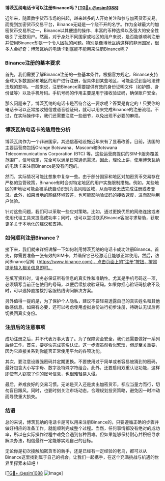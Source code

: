 **博茨瓦纳电话卡可以注册Binance吗？[[TG💪+ @esim1088](https://t.me/s/esim1088)]**

近年来，随着数字货币市场的兴起，越来越多的人开始关注和参与加密货币交易。而提到加密货币交易平台，Binance无疑是一个绕不开的名字。作为全球最大的加密货币交易所之一，Binance以其便捷的操作、丰富的币种选择以及强大的安全性吸引了无数用户。然而，对于身处不同国家或地区的用户来说，是否能够顺利注册并使用Binance却是一个令人困扰的问题。特别是像博茨瓦纳这样的非洲国家，很多人会好奇：博茨瓦纳的电话卡到底能不能用来注册Binance呢？

### Binance注册的基本要求

首先，我们需要了解Binance注册的一些基本条件。根据官方规定，Binance支持全球大多数国家和地区的用户进行注册，但具体到某些地区，可能会受到当地法律法规的影响。一般来说，注册Binance需要提供有效的身份证明文件（如护照、身份证等）以及手机号码。手机号码的作用主要是用于接收验证码，确保账户安全。

那么问题来了，博茨瓦纳的电话卡是否符合这一要求呢？答案是肯定的！只要你的电话卡可以正常接收短信或语音验证码，就可以用来完成Binance的注册流程。不过，在实际操作中，我们还需要注意一些细节，以免出现不必要的麻烦。

### 博茨瓦纳电话卡的适用性分析

博茨瓦纳作为一个非洲国家，其通信基础设施近年来有了显著改善。目前，该国的主要运营商包括Orange Botswana、Mascom和Botswana Telecommunications Corporation (BTC) 等。这些运营商提供的SIM卡服务覆盖范围广，信号稳定，完全可以满足日常通讯需求。因此，理论上讲，使用博茨瓦纳的电话卡来注册Binance是没有问题的。

然而，实际情况可能比想象中复杂一些。由于部分国家和地区对加密货币交易存在严格的监管政策，Binance有时会对特定地区的用户实施限制措施。例如，某些地区的IP地址可能会被系统自动识别为高风险区域，从而导致无法完成注册或者登录。此外，如果当地的网络环境较差，也可能影响验证码的接收速度，进而影响用户体验。

针对这些问题，我们可以采取一些应对策略。比如，通过更换优质的网络连接或者使用代理工具来提高成功率；同时，也可以尝试联系Binance客服寻求帮助，获取更多关于本地化的建议和支持。

### 如何顺利注册Binance？

接下来，我们就来详细讲解一下如何利用博茨瓦纳的电话卡成功注册Binance。首先，你需要准备一张有效的SIM卡，并确保它已经激活且能够正常使用。然后，访问Binance官网（https://www.binance.com），点击页面上的“注册”按钮，按照提示输入相关信息即可。

在填写资料时，请务必保证所有信息的真实性和准确性。尤其是手机号码这一项，必须填写当前正在使用的号码，以便后续接收验证码。如果你担心验证码接收不及时，可以选择直接拨打客服热线询问解决方案。

另外值得一提的是，为了保护个人隐私，建议不要轻易透露自己的真实姓名和其他敏感信息。如果有必要，还可以考虑使用虚拟身份进行初步注册，待确认无误后再切换回真实身份。

### 注册后的注意事项

成功注册之后，并不代表万事大吉了。为了保障资金安全，我们还需要做好一系列后续工作。首先，要尽快完成实名认证。这一步骤虽然看似繁琐，但却至关重要，因为它直接关系到你能否正常使用平台的各项功能。

其次，要注意设置强密码并定期更换。不要使用过于简单或者容易被猜到的密码，最好包含大小写字母、数字及特殊字符组合。此外，还要启用双重认证功能，这样即使有人窃取了你的账号信息，也很难轻易入侵。

最后，养成良好的交易习惯。无论是买入还是卖出加密货币，都应当量力而行，切勿盲目跟风。同时，也要时刻关注市场动态，合理规划投资策略，避免因一时冲动而导致重大损失。

### 结语

总的来说，博茨瓦纳的电话卡是可以用来注册Binance的，只要遵循正确的步骤并做好相应的准备工作，就能顺利完成整个过程。当然，任何事情都没有绝对的成功率，所以在实际操作过程中难免会遇到各种困难。但如果能够保持耐心并积极寻求解决办法，相信最终一定能够实现自己的目标。

无论你是初次接触加密货币的新手，还是已经有一定经验的老鸟，都可以从Binance这里找到属于自己的机会。让我们一起携手，在这个充满挑战与机遇的世界里探索未知吧！

[[TG💪+ @esim1088](https://t.me/s/esim1088) ![Image](https://i.postimg.cc/4NQfJmqS/Snipaste-2025-05-13-00-14-12.png)]